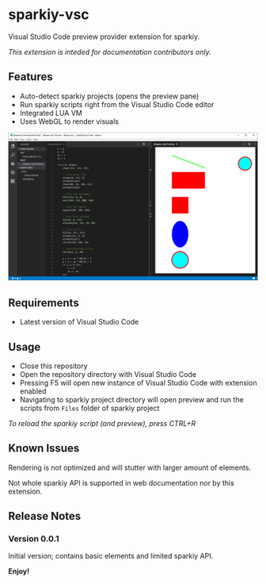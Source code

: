 # sparkiy-vsc 

Visual Studio Code preview provider extension for sparkiy.

_This extension is inteded for documentation contributors only._ 

## Features

- Auto-detect sparkiy projects (opens the preview pane)
- Run sparkiy scripts right from the Visual Studio Code editor
- Integrated LUA VM
- Uses WebGL to render visuals  

![Example](docs/ExamplePreview.PNG)

## Requirements

- Latest version of Visual Studio Code

## Usage

- Close this repository
- Open the repository directory with Visual Studio Code
- Pressing F5 will open new instance of Visual Studio Code with extension enabled
- Navigating to sparkiy project directory will open preview and run the scripts from `Files` folder of sparkiy project

_To reload the sparkiy script (and preview), press CTRL+R_

## Known Issues

Rendering is not optimized and will stutter with larger amount of elements.

Not whole sparkiy API is supported in web documentation nor by this extension.

## Release Notes

### Version 0.0.1

Initial version; contains basic elements and limited sparkiy API.

**Enjoy!**
